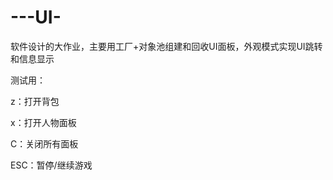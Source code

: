 # ---UI-
软件设计的大作业，主要用工厂+对象池组建和回收UI面板，外观模式实现UI跳转和信息显示

测试用：

z：打开背包

x：打开人物面板

C：关闭所有面板

ESC：暂停/继续游戏
